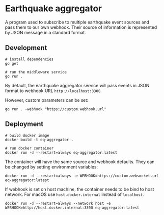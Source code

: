 # Earthquake aggregator 

A program used to subscribe to multiple earthquake event sources and pass them to our own webhook. Their source of information is represented by JSON message in a standard format. 

## Development

```shell
# install dependencies
go get 

# run the middleware service
go run . 
```

By default, the earthquake aggregator service will pass events in JSON format to webhook URL `http://localhost:3300`.

However, custom parameters can be set:
```shell
go run . -webhook "https://custom.webhook.url"
```

## Deployment

```shell
# build docker image
docker build -t eq-aggregator .

# run docker container
docker run -d --restart=always eq-aggregator:latest
```

The container will have the same source and webhook defaults. They can be changed by setting environment variables:
````shell
docker run -d --restart=always -e WEBHOOK=https://custom.websocket.url eq-aggregator:latest
````

If webhook is set on host machine, the container needs to be bind to host network. For macOS use `host.docker.internal` instead of `localhost`.

````shell
docker run -d --restart=always --network host -e WEBHOOK=http://host.docker.internal:3300 eq-aggregator:latest
````
